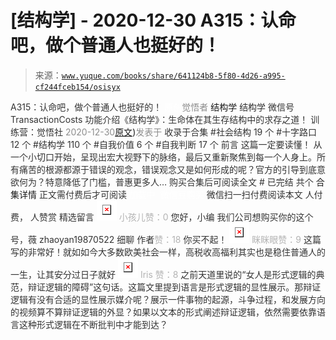 # [结构学] - 2020-12-30 A315：认命吧，做个普通人也挺好的！

> 来源：[`www.yuque.com/books/share/641124b8-5f80-4d26-a995-cf244fceb154/osisyx`](https://www.yuque.com/books/share/641124b8-5f80-4d26-a995-cf244fceb154/osisyx)

<ne-p id="520f42f3293818f927861ebbd5b15da4_p_0" data-lake-id="520f42f3293818f927861ebbd5b15da4_p_0"><ne-text id="ue94117e3" style="color: rgb(51, 51, 51);">A315：认命吧，做个普通人也挺好的！</ne-text></ne-p> <ne-p id="e047f44c85eb214113d0bb88d870b5ed" data-lake-id="e047f44c85eb214113d0bb88d870b5ed"><ne-text id="ud12b93ef" ne-fontsize="12" style="color: rgb(255, 255, 255);">原创</ne-text><ne-text id="u85cedf93" style="color: rgb(140, 140, 140);">觉悟者</ne-text> <ne-text id="u4e60dbbc" ne-fontsize="14">结构学</ne-text></ne-p> <ne-p id="bff65cd464511549693ca6a8d455d818" data-lake-id="bff65cd464511549693ca6a8d455d818"><ne-text id="u20e3bd13" ne-fontsize="14" ne-bold="true" style="color: rgb(51, 51, 51);">结构学</ne-text></ne-p> <ne-p id="4f8f7b6eff2e34a4c57f36dc80e2755a" data-lake-id="4f8f7b6eff2e34a4c57f36dc80e2755a"><ne-text id="ubea8a0b0" ne-fontsize="14" style="color: rgb(51, 51, 51);">微信号</ne-text><ne-text id="u2281f782" ne-fontsize="14" style="color: rgb(51, 51, 51);">TransactionCosts</ne-text></ne-p> <ne-p id="8a262f506299ea7bb59d20b556f6db9a" data-lake-id="8a262f506299ea7bb59d20b556f6db9a"><ne-text id="ud897c594" ne-fontsize="14" style="color: rgb(51, 51, 51);">功能介绍</ne-text><ne-text id="u7351eaaa" ne-fontsize="14" style="color: rgb(51, 51, 51);">《结构学》：生命体在其生存结构中的求存之道！ 训练营：觉悟社</ne-text></ne-p> <ne-p id="9ead1dce8a0d2077b96b8c6cab58681c" data-lake-id="9ead1dce8a0d2077b96b8c6cab58681c"><ne-text id="u83ba15c0" style="color: rgb(140, 140, 140);">2020-12-30</ne-text>[<ne-text id="u8e41413d" ne-fontsize="14">原文</ne-text>](https://mp.weixin.qq.com/s?__biz=MzIzMDYwOTM0Mg==&mid=2247485008&idx=1&sn=bcaf70c42d4676c8f69de9f9ead1e495&chksm=e8b19e81dfc617973ba40200519407186760e32843fc6f379020da6160b0ba89870dadcae5fa#rd))<ne-text id="u6e1f9bff" ne-fontsize="14" style="color: rgb(140, 140, 140);">发表于</ne-text></ne-p> <ne-p id="13c72a1a7b49a28d3b4e01d0822987f7" data-lake-id="13c72a1a7b49a28d3b4e01d0822987f7"><ne-text id="uc1af8afe" style="color: rgb(51, 51, 51);">收录于合集</ne-text></ne-p> <ne-p id="d8a65f42e74312f09df26c4c854ddd98" data-lake-id="d8a65f42e74312f09df26c4c854ddd98"><ne-text id="u84dc9e90" style="color: rgb(51, 51, 51);">#社会结构 19 个</ne-text></ne-p> <ne-p id="f06d334e8bcd755e6b2082a73b72a9b4" data-lake-id="f06d334e8bcd755e6b2082a73b72a9b4"><ne-text id="u91a4dec2" style="color: rgb(51, 51, 51);">#十字路口 12 个</ne-text></ne-p> <ne-p id="5d05edbabc619fc50b93715eba09cf13" data-lake-id="5d05edbabc619fc50b93715eba09cf13"><ne-text id="u83f401cf" style="color: rgb(51, 51, 51);">#结构学 110 个</ne-text></ne-p> <ne-p id="59dd50371e1eccf95256f1bb607324f3" data-lake-id="59dd50371e1eccf95256f1bb607324f3"><ne-text id="u375abd1b" style="color: rgb(51, 51, 51);">#自我价值 6 个</ne-text></ne-p> <ne-p id="e802ccfe77256dd59ecf3a174abd0d77" data-lake-id="e802ccfe77256dd59ecf3a174abd0d77"><ne-text id="u44b3b2a1" style="color: rgb(51, 51, 51);">#自我判断 17 个</ne-text></ne-p> <ne-p id="9ea000cecbe44acc2d5e8f2ae73fdf48" data-lake-id="9ea000cecbe44acc2d5e8f2ae73fdf48"><ne-text id="u5f4c65b4" style="color: rgb(51, 51, 51);">前言</ne-text></ne-p> <ne-p id="b5d0925950c94822f9459e66d17d6107" data-lake-id="b5d0925950c94822f9459e66d17d6107"><ne-text id="u27f89a3f" style="color: rgb(51, 51, 51);">这篇一定要读懂！</ne-text></ne-p> <ne-p id="87315a3c2dbb6afcbd65e54981294be6" data-lake-id="87315a3c2dbb6afcbd65e54981294be6"><ne-text id="u06c47797" style="color: rgb(51, 51, 51);">从一个小切口开始，呈现出宏大视野下的脉络，最后又重新聚焦到每一个人身上。所有痛苦的根源都源于错误的观念，错误观念又是如何形成的呢？官方的引导到底意欲何为？特意降低了门槛，普惠更多人…</ne-text></ne-p> <ne-p id="d82b0fa4c0cc6c7fa9dd1897d0facdc4" data-lake-id="d82b0fa4c0cc6c7fa9dd1897d0facdc4" ne-alignment="center"><ne-text id="ueca36a98" style="color: rgb(51, 51, 51);">购买合集后可阅读全文</ne-text></ne-p> <ne-p id="47a2e66a4586ffca86494ad24256adf6" data-lake-id="47a2e66a4586ffca86494ad24256adf6" ne-alignment="center"><ne-text id="u1bab377d" style="color: rgb(51, 51, 51);">#</ne-text></ne-p> <ne-p id="81d21e17de368f1d5a3878a06ab665e9" data-lake-id="81d21e17de368f1d5a3878a06ab665e9" ne-alignment="center"><ne-text id="u2bb2c54e" style="color: rgb(51, 51, 51);">已完结 共个</ne-text></ne-p> <ne-p id="6587639ba8c14d72fe4f12c495d927ae" data-lake-id="6587639ba8c14d72fe4f12c495d927ae" ne-alignment="center"><ne-text id="u9c8d06e9" ne-fontsize="16">合集详情</ne-text></ne-p> <ne-p id="ec9f0a4fdc899508ae85fbb5928b8755" data-lake-id="ec9f0a4fdc899508ae85fbb5928b8755" ne-alignment="center"><ne-text id="u2bbb5706" style="color: rgb(51, 51, 51);">正文需付费后才可阅读</ne-text></ne-p> <ne-p id="2dd70de3170a3c84c4eede4023ab257f" data-lake-id="2dd70de3170a3c84c4eede4023ab257f" ne-alignment="center"><ne-text id="u0adc080a" style="color: rgb(255, 255, 255);">加载中</ne-text></ne-p> <ne-p id="f0d38e1610b22bcbadaa42d31f393ffa" data-lake-id="f0d38e1610b22bcbadaa42d31f393ffa" ne-alignment="center"><ne-text id="u09bfe555" style="color: rgb(255, 255, 255);"> 微信豆购买</ne-text></ne-p> <ne-p id="9b3256d233738e4e4864ef626126a1f9" data-lake-id="9b3256d233738e4e4864ef626126a1f9" ne-alignment="center"><ne-text id="u63bb4ee0" style="color: rgb(51, 51, 51);">微信扫一扫付费阅读本文</ne-text></ne-p> <ne-p id="0a6fb1608e6a98f812c0253c1adae151" data-lake-id="0a6fb1608e6a98f812c0253c1adae151" ne-alignment="center"><ne-text id="ud8cc85b3" ne-fontsize="13" style="color: rgb(51, 51, 51);">人付费， 人赞赏</ne-text></ne-p> <ne-h3 id="pk5IK" data-lake-id="pk5IK"><ne-heading-ext><ne-heading-anchor></ne-heading-anchor><ne-heading-fold></ne-heading-fold></ne-heading-ext><ne-heading-content><ne-text id="u99b6aedd" ne-fontsize="16" style="color: rgb(51, 51, 51);">精选留言</ne-text></ne-heading-content></ne-h3> <ne-p id="2c7d1101e1868daa4418db5b023097e0" data-lake-id="2c7d1101e1868daa4418db5b023097e0"><ne-card data-card-name="image" data-card-type="inline" id="c9SDS" data-event-boundary="card" style="color: rgb(51, 51, 51);">![](img/09721c52b615654280d05bcd7adc1978.png)  <ne-p id="62c2357148fe62db6851422a0e961ad8" data-lake-id="62c2357148fe62db6851422a0e961ad8"><ne-text id="u01545deb" style="color: rgb(179, 179, 179);">小孩儿赞：0</ne-text></ne-p> <ne-p id="23ea2e28b1ddaeaff7ced2f23d4bcad2" data-lake-id="23ea2e28b1ddaeaff7ced2f23d4bcad2"><ne-text id="uf15b764a" style="color: rgb(51, 51, 51);">您好，小编 我们公司想购买你的这个号，薇 zhaoyan19870522 细聊</ne-text></ne-p> <ne-p id="1a4d16c061472f0bf765d71453940576" data-lake-id="1a4d16c061472f0bf765d71453940576"><ne-text id="u53d5eae3" style="color: rgb(51, 51, 51);">作者</ne-text><ne-text id="ub42100d8" style="color: rgb(179, 179, 179);">赞：18</ne-text></ne-p> <ne-p id="67775ce447c3c9028edfd9208a0d708c" data-lake-id="67775ce447c3c9028edfd9208a0d708c"><ne-text id="u7e726405" style="color: rgb(51, 51, 51);">你买不起！</ne-text></ne-p> <ne-p id="8d88b307a76ebbb5267b8826cd87e054" data-lake-id="8d88b307a76ebbb5267b8826cd87e054"><ne-card data-card-name="image" data-card-type="inline" id="bnyRh" data-event-boundary="card" style="color: rgb(51, 51, 51);">![](img/7b967ad519d4a652e5dbbe09e6303e0b.png)  <ne-p id="34a50ced4a1a18fcf472034a904173ca" data-lake-id="34a50ced4a1a18fcf472034a904173ca"><ne-text id="u999f7f73" style="color: rgb(179, 179, 179);">眯眯眼赞：9</ne-text></ne-p> <ne-p id="99c150c81394cf982ba7214c260110be" data-lake-id="99c150c81394cf982ba7214c260110be"><ne-text id="ubcc92787" style="color: rgb(51, 51, 51);">这篇写的非常好！就如如今大多数欧美社会一样，高税收高福利其实也是稳住普通人的一生，让其安分过日子就好</ne-text></ne-p> <ne-p id="24f352eff018dad0a2460b1c3a5064d4" data-lake-id="24f352eff018dad0a2460b1c3a5064d4"><ne-card data-card-name="image" data-card-type="inline" id="T9Mpx" data-event-boundary="card" style="color: rgb(51, 51, 51);">![](img/b295f47cdbd9bcb750f9d7d1919a8b83.png)  <ne-p id="b314cc4c4396cac450ca2babc242bc61" data-lake-id="b314cc4c4396cac450ca2babc242bc61"><ne-text id="u330bcb3b" style="color: rgb(179, 179, 179);">Iris 赞：8</ne-text></ne-p> <ne-p id="646705c131de47c3cd26a0c6fd1580e1" data-lake-id="646705c131de47c3cd26a0c6fd1580e1"><ne-text id="u6f27da1a" style="color: rgb(51, 51, 51);">之前天道里说的“女人是形式逻辑的典范，辩证逻辑的障碍”这句话。这篇文里提到语言是形式逻辑的显性展示。那辩证逻辑有没有合适的显性展示媒介呢？展示一件事物的起源，斗争过程，和发展方向的视频算不算辩证逻辑的外显？如果以文本的形式阐述辩证逻辑，依然需要依靠语言这种形式逻辑在不断批判中才能到达？</ne-text></ne-p></ne-card></ne-p></ne-card></ne-p></ne-card></ne-p>